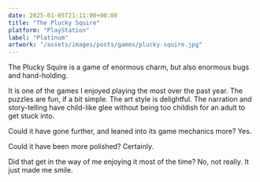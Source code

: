 ```yaml
---
date: 2025-01-05T21:11:00+00:00
title: "The Plucky Squire"
platform: "PlayStation"
label: "Platinum"
artwork: "/assets/images/posts/games/plucky-squire.jpg"
---
```


The Plucky Squire is a game of enormous charm, but also enormous bugs and hand-holding. 

It is one of the games I enjoyed playing the most over the past year. The puzzles are fun, if a bit simple. The art style is delightful. The narration and story-telling have child-like glee without being too childish for an adult to get stuck into.

Could it have gone further, and leaned into its game mechanics more? Yes.

Could it have been more polished? Certainly.

Did that get in the way of me enjoying it most of the time? No, not really. It just made me smile.